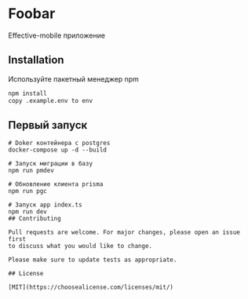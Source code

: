 # Foobar

Effective-mobile приложение

## Installation

Используйте пакетный менеджер npm

```bash
npm install
copy .example.env to env
```

## Первый запуск 

```
# Doker контейнера с postgres
docker-compose up -d --build

# Запуск миграции в базу
npm run pmdev

# Обновление клиента prisma
npm run pgc 

# Запуск app index.ts
npm run dev
## Contributing

Pull requests are welcome. For major changes, please open an issue first
to discuss what you would like to change.

Please make sure to update tests as appropriate.

## License

[MIT](https://choosealicense.com/licenses/mit/)